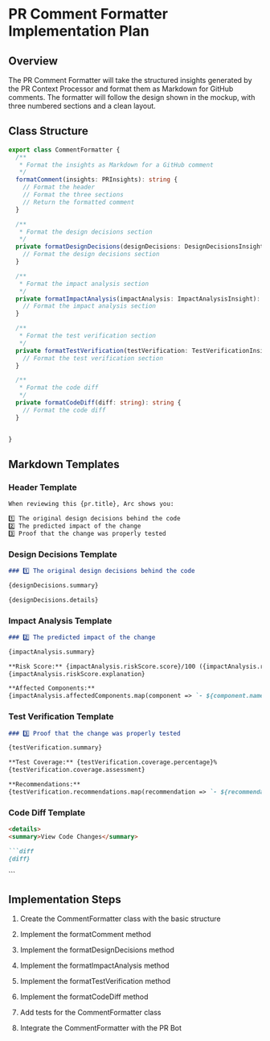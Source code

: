 # PR Comment Formatter Implementation Plan

## Overview

The PR Comment Formatter will take the structured insights generated by the PR Context Processor and format them as Markdown for GitHub comments. The formatter will follow the design shown in the mockup, with three numbered sections and a clean layout.

## Class Structure

```typescript
export class CommentFormatter {
  /**
   * Format the insights as Markdown for a GitHub comment
   */
  formatComment(insights: PRInsights): string {
    // Format the header
    // Format the three sections
    // Return the formatted comment
  }

  /**
   * Format the design decisions section
   */
  private formatDesignDecisions(designDecisions: DesignDecisionsInsight): string {
    // Format the design decisions section
  }

  /**
   * Format the impact analysis section
   */
  private formatImpactAnalysis(impactAnalysis: ImpactAnalysisInsight): string {
    // Format the impact analysis section
  }

  /**
   * Format the test verification section
   */
  private formatTestVerification(testVerification: TestVerificationInsight): string {
    // Format the test verification section
  }

  /**
   * Format the code diff
   */
  private formatCodeDiff(diff: string): string {
    // Format the code diff
  }


}
```

## Markdown Templates

### Header Template

```markdown
When reviewing this {pr.title}, Arc shows you:

1️⃣ The original design decisions behind the code
2️⃣ The predicted impact of the change
3️⃣ Proof that the change was properly tested
```

### Design Decisions Template

```markdown
### 1️⃣ The original design decisions behind the code

{designDecisions.summary}

{designDecisions.details}
```

### Impact Analysis Template

```markdown
### 2️⃣ The predicted impact of the change

{impactAnalysis.summary}

**Risk Score:** {impactAnalysis.riskScore.score}/100 ({impactAnalysis.riskScore.level})
{impactAnalysis.riskScore.explanation}

**Affected Components:**
{impactAnalysis.affectedComponents.map(component => `- ${component.name}: ${component.impact}`).join('\n')}
```

### Test Verification Template

```markdown
### 3️⃣ Proof that the change was properly tested

{testVerification.summary}

**Test Coverage:** {testVerification.coverage.percentage}%
{testVerification.coverage.assessment}

**Recommendations:**
{testVerification.recommendations.map(recommendation => `- ${recommendation}`).join('\n')}
```

### Code Diff Template

```markdown
<details>
<summary>View Code Changes</summary>

```diff
{diff}
```

</details>
```



## Implementation Steps

1. Create the CommentFormatter class with the basic structure
2. Implement the formatComment method
3. Implement the formatDesignDecisions method
4. Implement the formatImpactAnalysis method
5. Implement the formatTestVerification method
6. Implement the formatCodeDiff method

7. Add tests for the CommentFormatter class
8. Integrate the CommentFormatter with the PR Bot
